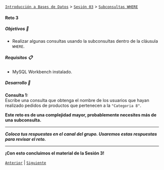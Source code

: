 [`Introducción a Bases de Datos`](../../../README.md) > [`Sesión 03`](../../README.md) > [`Subconsultas WHERE`](../README.md)

#### Reto 3

##### Objetivos 🎯

- Realizar algunas consultas usando la subconsultas dentro de la cláusula `WHERE`.

##### Requisitos 📋

- MySQL Workbench instalado.

##### Desarrollo 🚀

**Consulta 1:**   
Escribe una consulta que obtenga el nombre de los usuarios que hayan realizado pedidos de productos que pertenecen a la `"Categoria 8"`. 

**Este reto es de una complejidad mayor, probablemente necesites más de una subconsulta.**

---
*__Coloca tus respuestas en el canal del grupo. Usaremos estas respuestas para revisar el reto.__*

---

**¡Con esto concluimos el material de la Sesión 3!**


[`Anterior`](../ejemplo03/README.md) | [`Siguiente`](../../../sesion03/README.md)
